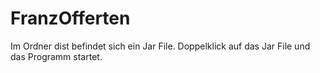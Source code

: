 # FranzOfferten
Im Ordner dist befindet sich ein Jar File. Doppelklick auf das Jar File und das Programm startet.
